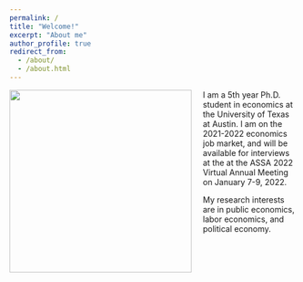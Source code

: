 ```yaml
---
permalink: /
title: "Welcome!"
excerpt: "About me"
author_profile: true
redirect_from: 
  - /about/
  - /about.html
---
```


<img class="img-responsive" style="float: left; margin: 0px 20px 20px 0px;" src="/images/cropped.jpg" width="320">I am a 5th year Ph.D. student in economics at the University of Texas at Austin. I am on the 2021-2022 economics job market, and will be available for interviews at the  at the ASSA 2022 Virtual Annual Meeting on January 7-9, 2022.

My research interests are in public economics, labor economics, and political economy.
